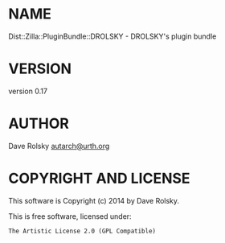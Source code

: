 # NAME

Dist::Zilla::PluginBundle::DROLSKY - DROLSKY's plugin bundle

# VERSION

version 0.17

# AUTHOR

Dave Rolsky <autarch@urth.org>

# COPYRIGHT AND LICENSE

This software is Copyright (c) 2014 by Dave Rolsky.

This is free software, licensed under:

    The Artistic License 2.0 (GPL Compatible)
